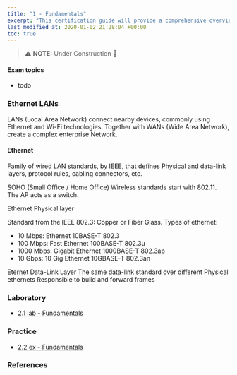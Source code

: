```yaml
---
title: "1 - Fundamentals"
excerpt: "This certification guide will provide a comprehensive overview for Implementing and Administering Cisco Networking Technologies, covering the 200-301 exam topics."
last_modified_at: 2020-01-02 21:28:04 +00:00
toc: true
---
```


> :warning: **NOTE:**  Under Construction :construction:

#### Exam topics
* todo


### Ethernet LANs

LANs (Local Area Network) connect nearby devices, commonly using Ethernet and Wi-Fi technologies. Together with WANs (Wide Area Network), create a complex enterprise Network.

#### Ethernet

Family of wired LAN standards, by IEEE, that defines Physical and data-link layers, protocol rules, cabling connectors, etc.



SOHO (Small Office / Home Office)
Wireless standards start with 802.11. The AP acts as a switch.

Ethernet Physical layer

Standard from the IEEE 802.3: Copper or Fiber Glass.
Types of ethernet:

* 10 Mbps: Ethernet 10BASE-T 802.3
* 100 Mbps: Fast Ethernet 100BASE-T 802.3u
* 1000 Mbps: Gigabit Ethernet 1000BASE-T 802.3ab
* 10 Gbps: 10 Gig Ethernet 10GBASE-T 802.3an

Eternet Data-Link Layer
The same data-link standard over different Physical ethernets
Responsible to build and forward frames






### Laboratory

* [2.1 lab - Fundamentals](/CCNA/01.01-fundamentals-lab/)

### Practice

* [2.2 ex - Fundamentals](/CCNA/01.02-fundamentals-ex/)

### References
[^1]:
